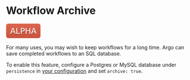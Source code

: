 # Workflow Archive

![alpha](assets/alpha.svg)

For many uses, you may wish to keep workflows for a long time. Argo can save completed workflows to an SQL database. 

To enable this feature, configure a Postgres or MySQL database under `persistence` in [your configuration](workflow-controller-configmap.yaml) and set `archive: true`.
